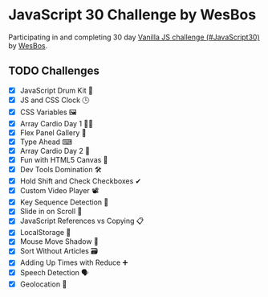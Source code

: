 # JavaScript 30 Challenge by WesBos

Participating in and completing 30 day [Vanilla JS challenge (#JavaScript30)](https://javascript30.com/)  by [WesBos](https://wesbos.com/).

## TODO Challenges 
* [x] JavaScript Drum Kit 🥁
* [x] JS and CSS Clock 🕒
* [x] CSS Variables 🖼
* [x] Array Cardio Day 1 🕺🏻
* [x] Flex Panel Gallery 💪
* [x] Type Ahead ⌨
* [x] Array Cardio Day 2 💃
* [x] Fun with HTML5 Canvas 🌈 
* [x] Dev Tools Domination 🛠 
* [x] Hold Shift and Check Checkboxes ✔ 
* [x] Custom Video Player 📽
* [x] Key Sequence Detection 🎊 
* [x] Slide in on Scroll 🤜
* [x] JavaScript References vs Copying 📋 
* [x] LocalStorage 🏪 
* [x] Mouse Move Shadow 🐁
* [x] Sort Without Articles 🗃 
* [x] Adding Up Times with Reduce ➕ 
* [x] Speech Detection 🗣
* [x] Geolocation 📌 
